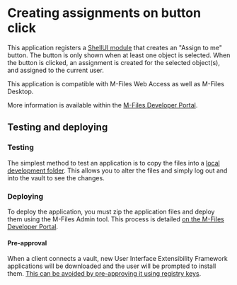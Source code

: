 # Creating assignments on button click

This application registers a [ShellUI module](http://developer.m-files.com/Frameworks/User-Interface-Extensibility-Framework/Modules/#shellui) that creates an "Assign to me" button.  The button is only shown when at least one object is selected.  When the button is clicked, an assignment is created for the selected object(s), and assigned to the current user.

This application is compatible with M-Files Web Access as well as M-Files Desktop.

More information is available within the [M-Files Developer Portal](http://developer.m-files.com/Samples-And-Libraries/Samples/User-Interface-Extensibility-Framework/AssignToMe/).

## Testing and deploying

### Testing

The simplest method to test an application is to copy the files into a [local development folder](http://developer.m-files.com/Frameworks/User-Interface-Extensibility-Framework/Development-Practices/Local-Development-Folder/).  This allows you to alter the files and simply log out and into the vault to see the changes.

### Deploying

To deploy the application, you must zip the application files and deploy them using the M-Files Admin tool.  This process is detailed [on the M-Files Developer Portal](http://developer.m-files.com/Frameworks/User-Interface-Extensibility-Framework/Development-Practices/Deployment/).

#### Pre-approval

When a client connects a vault, new User Interface Extensibility Framework applications will be downloaded and the user will be prompted to install them.  [This can be avoided by pre-approving it using registry keys](http://developer.m-files.com/Frameworks/User-Interface-Extensibility-Framework/Pre-Approval/).